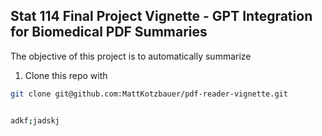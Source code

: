 ## Stat 114 Final Project Vignette - GPT Integration for Biomedical PDF Summaries

The objective of this project is to automatically summarize 

1. Clone this repo with
```sh
git clone git@github.com:MattKotzbauer/pdf-reader-vignette.git 


adkf;jadskj


